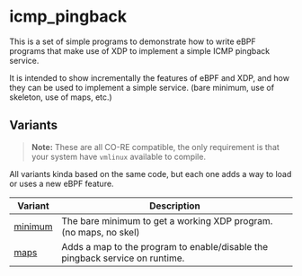 # icmp_pingback

This is a set of simple programs to demonstrate how to write eBPF programs that make use of XDP to implement a simple ICMP pingback service.

It is intended to show incrementally the features of eBPF and XDP, and how they can be used to implement a simple service. (bare minimum, use of skeleton, use of maps, etc.)

## Variants

> **Note:** These are all CO-RE compatible, the only requirement is that your system have `vmlinux` available to compile.

All variants kinda based on the same code, but each one adds a way to load or uses a new eBPF feature.

| Variant | Description |
| ------- | ----------- |
| [minimum](minimum) | The bare minimum to get a working XDP program. (no maps, no skel) |
| [maps](maps) | Adds a map to the program to enable/disable the pingback service on runtime. |
